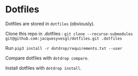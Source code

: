 # Dotfiles

Dotfiles are stored in `dotfiles` (obviously).

Clone this repo in .dotfiles : `git clone --recurse-submodules git@github.com:jacquesyvesgl/dotfiles.git .dotfiles`

Run `pip3 install -r dotdrop/requirements.txt --user`

Compare dotfiles with `dotdrop compare`.

Install dotfiles with `dotdrop install`.
